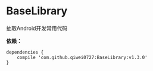 # BaseLibrary
抽取Android开发常用代码



**依赖：**

```
dependencies {
	compile 'com.github.qiwei0727:BaseLibrary:v1.3.0'
}
```
